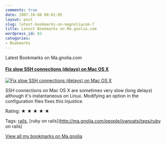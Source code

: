 ```yaml
---
comments: true
date: 2007-10-08 00:01:05
layout: post
slug: latest-bookmarks-on-magnoliacom-7
title: Latest Bookmarks on Ma.gnolia.com
wordpress_id: 83
categories:
- Bookmarks
---
```


Latest Bookmarks on Ma.gnolia.com

#### [Fix slow SSH connections (delays) on Mac OS X](http://maestric.com/en/doc/fix-slow-ssh-connections-delays-on-mac-os-x)

[![Fix slow SSH connections (delays) on Mac OS X](http://scst.srv.girafa.com/srv/i?i=sc010159&r=maestric.com/en/doc/fix-slow-ssh-connections-delays-on-mac-os-x&s=56d46715bd235b93)](http://maestric.com/en/doc/fix-slow-ssh-connections-delays-on-mac-os-x)

SSH connections on Mac OS X are sometimes very slow (long delays) although it's instantaneous on Linux. Modifying an option in the configuration files fixes this injustice.

Rating: ★ ★ ★ ★ ★

Tags: [rails](http://ma.gnolia.com/people/ivanoats/tags/rails), [ruby on rails](http://ma.gnolia.com/people/ivanoats/tags/ruby on rails)

[View all my bookmarks on Ma.gnolia](http://ma.gnolia.com/people/ivanoats/bookmarks)
